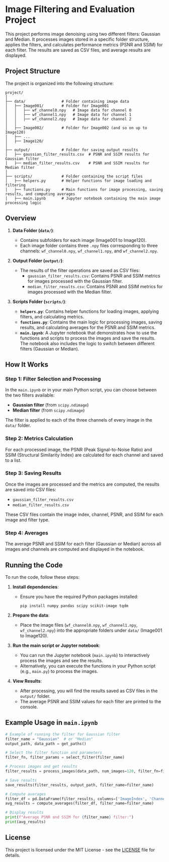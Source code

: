 # Image Filtering and Evaluation Project

This project performs image denoising using two different filters: Gaussian and Median. It processes images stored in a specific folder structure, applies the filters, and calculates performance metrics (PSNR and SSIM) for each filter. The results are saved as CSV files, and average results are displayed.

## Project Structure

The project is organized into the following structure:

```
project/
│
├── data/                # Folder containing image data
│   ├── Image001/        # Folder for Image001
│   │   ├── wf_channel0.npy   # Image data for channel 0
│   │   ├── wf_channel1.npy   # Image data for channel 1
│   │   ├── wf_channel2.npy   # Image data for channel 2
│   │
│   ├── Image002/        # Folder for Image002 (and so on up to Image120)
│   ├── ...
│   ├── Image120/
│
├── output/              # Folder for saving output results
│   ├── gaussian_filter_results.csv  # PSNR and SSIM results for Gaussian filter
│   ├── median_filter_results.csv    # PSNR and SSIM results for Median filter
│
├── scripts/             # Folder containing the script files
│   ├── helpers.py       # Helper functions for image loading and filtering
│   ├── functions.py     # Main functions for image processing, saving results, and computing averages
│   ├── main.ipynb       # Jupyter notebook containing the main image processing logic
```

## Overview

1. **Data Folder (`data/`)**:
    - Contains subfolders for each image (Image001 to Image120).
    - Each image folder contains three `.npy` files corresponding to three channels: `wf_channel0.npy`, `wf_channel1.npy`, and `wf_channel2.npy`.

2. **Output Folder (`output/`)**:
    - The results of the filter operations are saved as CSV files:
        - `gaussian_filter_results.csv`: Contains PSNR and SSIM metrics for images processed with the Gaussian filter.
        - `median_filter_results.csv`: Contains PSNR and SSIM metrics for images processed with the Median filter.

3. **Scripts Folder (`scripts/`)**:
    - **`helpers.py`**: Contains helper functions for loading images, applying filters, and calculating metrics.
    - **`functions.py`**: Contains the main logic for processing images, saving results, and calculating averages for the PSNR and SSIM metrics.
    - **`main.ipynb`**: A Jupyter notebook that demonstrates how to use the functions and scripts to process the images and save the results. The notebook also includes the logic to switch between different filters (Gaussian or Median).

## How It Works

### Step 1: Filter Selection and Processing
In the `main.ipynb` or in your main Python script, you can choose between the two filters available:

- **Gaussian filter** (from `scipy.ndimage`)
- **Median filter** (from `scipy.ndimage`)

The filter is applied to each of the three channels of every image in the `data/` folder.

### Step 2: Metrics Calculation
For each processed image, the PSNR (Peak Signal-to-Noise Ratio) and SSIM (Structural Similarity Index) are calculated for each channel and saved to a list.

### Step 3: Saving Results
Once the images are processed and the metrics are computed, the results are saved into CSV files:

- `gaussian_filter_results.csv`
- `median_filter_results.csv`

These CSV files contain the image index, channel, PSNR, and SSIM for each image and filter type.

### Step 4: Averages
The average PSNR and SSIM for each filter (Gaussian or Median) across all images and channels are computed and displayed in the notebook.

## Running the Code

To run the code, follow these steps:

1. **Install dependencies**:
   - Ensure you have the required Python packages installed:
     ```
     pip install numpy pandas scipy scikit-image tqdm
     ```

2. **Prepare the data**:
   - Place the image files (`wf_channel0.npy`, `wf_channel1.npy`, `wf_channel2.npy`) into the appropriate folders under `data/` (Image001 to Image120).

3. **Run the main script or Jupyter notebook**:
   - You can run the Jupyter notebook (`main.ipynb`) to interactively process the images and see the results.
   - Alternatively, you can execute the functions in your Python script (e.g., `main.py`) to process the images.

4. **View Results**:
   - After processing, you will find the results saved as CSV files in the `output/` folder.
   - The average PSNR and SSIM values for each filter are printed to the console.

## Example Usage in `main.ipynb`

```python
# Example of running the filter for Gaussian filter
filter_name = "Gaussian"  # or "Median"
output_path, data_path = get_paths()

# Select the filter function and parameters
filter_fn, filter_params = select_filter(filter_name)

# Process images and get results
filter_results = process_images(data_path, num_images=120, filter_fn=filter_fn, **filter_params)

# Save results
save_results(filter_results, output_path, filter_name=filter_name)

# Compute averages
filter_df = pd.DataFrame(filter_results, columns=['ImageIndex', 'Channel', 'PSNR', 'SSIM'])
avg_results = compute_averages(filter_df, filter_name=filter_name)

# Display results
print(f"Average PSNR and SSIM for {filter_name} filter:")
print(avg_results)
```

## License

This project is licensed under the MIT License - see the [LICENSE](LICENSE) file for details.